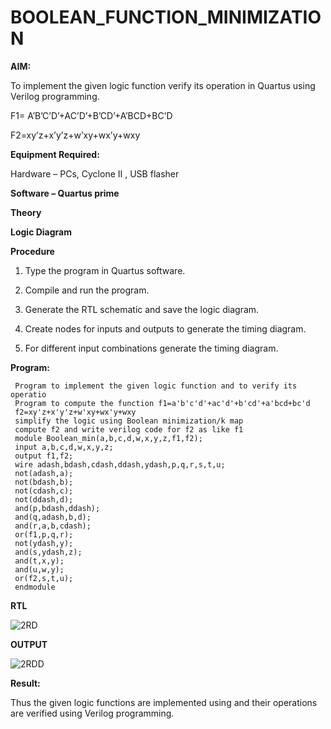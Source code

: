 # BOOLEAN_FUNCTION_MINIMIZATION

**AIM:**

To implement the given logic function verify its operation in Quartus using Verilog programming.

F1= A’B’C’D’+AC’D’+B’CD’+A’BCD+BC’D 

F2=xy’z+x’y’z+w’xy+wx’y+wxy

**Equipment Required:**

Hardware – PCs, Cyclone II , USB flasher

**Software – Quartus prime**

**Theory**

**Logic Diagram**

**Procedure**

1.	Type the program in Quartus software.

2.	Compile and run the program.

3.	Generate the RTL schematic and save the logic diagram.

4.	Create nodes for inputs and outputs to generate the timing diagram.

5.	For different input combinations generate the timing diagram.


**Program:**
```
 Program to implement the given logic function and to verify its operatio
 Program to compute the function f1=a'b'c'd'+ac'd'+b'cd'+a'bcd+bc'd
 f2=xy'z+x'y'z+w'xy+wx'y+wxy
 simplify the logic using Boolean minimization/k map 
 compute f2 and write verilog code for f2 as like f1
 module Boolean_min(a,b,c,d,w,x,y,z,f1,f2);
 input a,b,c,d,w,x,y,z;
 output f1,f2;
 wire adash,bdash,cdash,ddash,ydash,p,q,r,s,t,u;
 not(adash,a);
 not(bdash,b);
 not(cdash,c);
 not(ddash,d);
 and(p,bdash,ddash);
 and(q,adash,b,d);
 and(r,a,b,cdash);
 or(f1,p,q,r);
 not(ydash,y);
 and(s,ydash,z);
 and(t,x,y);
 and(u,w,y);
 or(f2,s,t,u);
 endmodule
```

**RTL**

![2RD](https://github.com/user-attachments/assets/2a887bb4-034e-41ed-ba69-77c2cd68fad7)


**OUTPUT**

![2RDD](https://github.com/user-attachments/assets/316d5625-8c33-44bd-bb50-bc9f96576db4)


**Result:**

Thus the given logic functions are implemented using and their operations are verified using Verilog programming.

